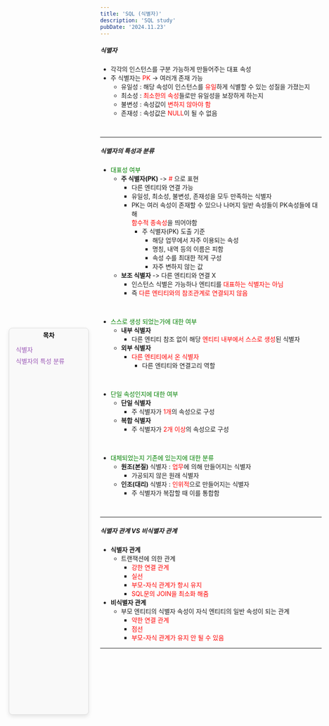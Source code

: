 ```yaml
---
title: 'SQL (식별자)'
description: 'SQL study'
pubDate: '2024.11.23'
---
```


<div id="sidebar">
    <strong class="sidebar-title" style="color:black">목차</strong>
    <ul class="sidebar-list">
        <li><a href="#식별자" class="sidebar-link" onclick="scrollToSection(event, '식별자')">식별자</a></li>
        <li><a href="#식별자의-특성과-분류" class="sidebar-link" onclick="scrollToSection(event, '식별자의-특성과-분류')">식별자의 특성 분류</a></li>
    </ul>
</div>

##### 식별자

- 각각의 인스턴스를 구분 가능하게 만들어주는 대표 속성
- 주 식별자는 <span style="color:red;">PK</span> -> 여러개 존재 가능
  - 유일성 : 해당 속성이 인스턴스를 <span style="color:red;">유일</span>하게 식별할 수 있는 성질을 가졌는지
  - 최소성 : <span style="color:red;">최소한의 속성</span>들로만 유일성을 보장하게 하는지
  - 불변성 : 속성값이 <span style="color:red;">변하지 않아야 함</span>
  - 존재성 : 속성값은 <span style="color:red;">NULL</span>이 될 수 없음

<br>

---

##### 식별자의 특성과 분류

- <span style="color:green;">대표성 여부</span>
  - **주 식별자(PK)** -> <span style="color:red;">#</span> 으로 표현
    - 다른 엔티티와 연결 가능
    - 유일성, 최소성, 불변성, 존재성을 모두 만족하는 식별자
    - PK는 여러 속성이 존재할 수 있으나 나머지 일반 속성들이 PK속성들에 대해  
      <span style="color:red;">함수적 종속성</span>을 띄어야함
      - 주 식별자(PK) 도출 기준
        - 해당 업무에서 자주 이용되는 속성
        - 명칭, 내역 등의 이름은 피함
        - 속성 수를 최대한 적게 구성
        - 자주 변하지 않는 값
  - **보조 식별자** -> 다른 엔티티와 연결 X
    - 인스턴스 식별은 가능하나 엔티티를 <span style="color:red;">대표하는 식별자는 아님</span>
    - 즉 <span style="color:red;">다른 엔티티와의 참조관계로 연결되지 않음</span>

<br>

- <span style="color:green;">스스로 생성 되었는가에 대한 여부</span>
  - **내부 식별자**
    - 다른 엔티티 참조 없이 해당 <span style="color:red;">엔티티 내부에서 스스로 생성</span>된 식별자
  - **외부 식별자**
    - <span style="color:red;">다른 엔티티에서 온 식별자</span>
      - 다른 엔티티와 연결고리 역할

<br>

- <span style="color:green;">단일 속성인지에 대한 여부</span>
  - **단일 식별자**
    - 주 식별자가 <span style="color:red;">1개</span>의 속성으로 구성
  - **복합 식별자**
    - 주 식별자가 <span style="color:red;">2개 이상</span>의 속성으로 구성

<br>

- <span style="color:green;">대체되었는지 기존에 있는지에 대한 분류</span>
  - **원조(본질)** 식별자 : <span style="color:red;">업무</span>에 의해 만들어지는 식별자
    - 가공되지 않은 원래 식별자
  - **인조(대리)** 식별자 : <span style="color:red;">인위적</span>으로 만들어지는 식별자
    - 주 식별자가 복잡할 때 이를 통합함

<br>

---

##### 식별자 관계 VS 비식별자 관계

- **식별자 관계**
  - 트랜잭션에 의한 관계
    - <span style="color:red;">강한 연결 관계</span>
    - <span style="color:red;">실선</span>
    - <span style="color:red;">부모-자식 관계가 항시 유지
    - <span style="color:red;">SQL문의 JOIN을 최소화 해줌
- **비식별자 관계**
  - 부모 엔티티의 식별자 속성이 자식 엔티티의 일반 속성이 되는 관계
    - <span style="color:red;">약한 연결 관계</span>
    - <span style="color:red;">점선</span>
    - <span style="color:red;">부모-자식 관계가 유지 안 될 수 있음</span>

---

<style>
  h1 {
      font-size: 1.8em;
      margin-bottom: 20px;
      color: #34495E;

      }
</style>

<style>
    #sidebar {
        position: fixed;
        top: 20%;
        left: 20px;
        width: 170px;
        background: #f9f9f9;
        padding: 5px 5px;
        border: 1px solid #ddd;
        border-radius: 8px;
        box-shadow: 0 4px 10px rgba(0, 0, 0, 0.1); 
        text-align: center;
        bottom: 58%;
    }

.sidebar-title {
    text-align: center;
    display: block;
    color: #9b59b6;
}

.sidebar-list {
    list-style: none;
    padding: 10px;
    text-align: left;
    margin-top: 0px;
}

.sidebar-link {
    text-decoration: none;
    color: #9b59b6;
    display: block;
    padding: 3px 0;
}

#sidebar:hover {
    box-shadow: 0 8px 20px rgba(0, 0, 0, 0.2);
}

html {
        scroll-behavior: smooth;
    }

#식별자, #식별자의-특성과-분류 {
    scroll-margin-top: 29px;
}

</style>

<script>
function scrollToSection(event, id) {
    event.preventDefault();
    const targetElement = document.getElementById(id);
    if (targetElement) {
        targetElement.scrollIntoView({
            behavior: 'smooth', 
            block: 'start' 
        });
    }
}
</script>

<script src="https://utteranc.es/client.js"
        repo="tjsgh1217/tjsgh1217.github.io"
        issue-term="pathname"
        theme="github-light"
        crossorigin="anonymous"
        async>
</script>
